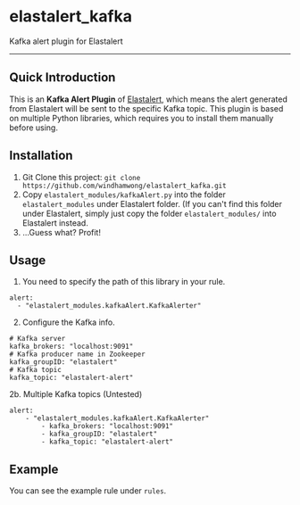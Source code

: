 # elastalert_kafka
Kafka alert plugin for Elastalert

---

## Quick Introduction

This is an **Kafka Alert Plugin** of [Elastalert](https://github.com/Yelp/elastalert), which means the alert generated from Elastalert will be sent to the specific Kafka topic. This plugin is based on multiple Python libraries, which requires you to install them manually before using.

## Installation

1. Git Clone this project: `git clone https://github.com/windhamwong/elastalert_kafka.git`
2. Copy `elastalert_modules/kafkaAlert.py` into the folder `elastalert_modules` under Elastalert folder. (If you can't find this folder under Elastalert, simply just copy the folder `elastalert_modules/` into Elastalert instead.
3. ...Guess what? Profit!

## Usage
1. You need to specify the path of this library in your rule.

```
alert:
  - "elastalert_modules.kafkaAlert.KafkaAlerter"
```

2. Configure the Kafka info.

```
# Kafka server
kafka_brokers: "localhost:9091"
# Kafka producer name in Zookeeper
kafka_groupID: "elastalert"
# Kafka topic
kafka_topic: "elastalert-alert"
```

2b. Multiple Kafka topics (Untested)

```
alert:
	- "elastalert_modules.kafkaAlert.KafkaAlerter"
		- kafka_brokers: "localhost:9091"
		- kafka_groupID: "elastalert"
		- kafka_topic: "elastalert-alert"
```

## Example

You can see the example rule under `rules`.
